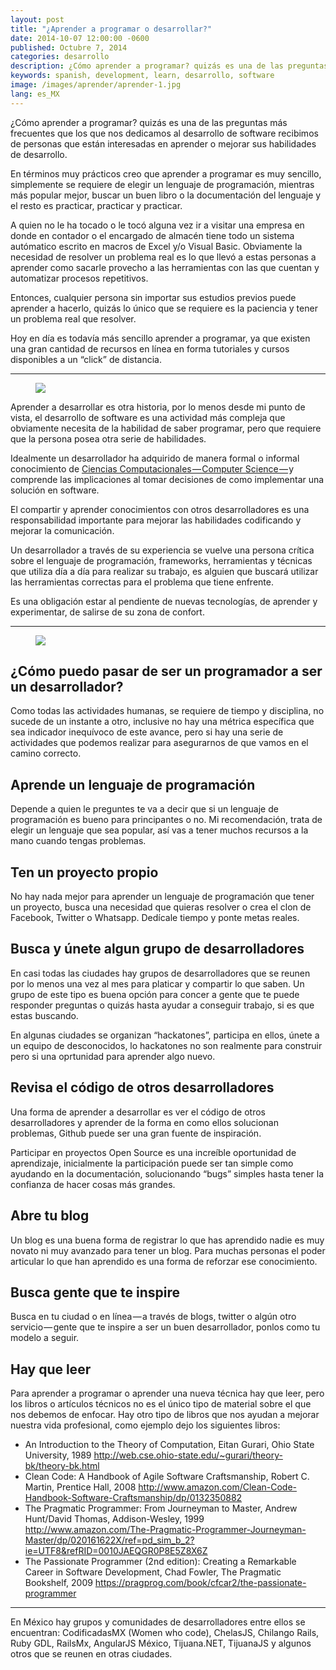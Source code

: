 ```yaml
---
layout: post
title: "¿Aprender a programar o desarrollar?"
date: 2014-10-07 12:00:00 -0600
published: Octubre 7, 2014
categories: desarrollo
description: ¿Cómo aprender a programar? quizás es una de las preguntas más frecuentes que los que nos dedicamos al desarrollo de software recibimos
keywords: spanish, development, learn, desarrollo, software
image: /images/aprender/aprender-1.jpg
lang: es_MX
---
```

¿Cómo aprender a programar? quizás es una de las preguntas más frecuentes que los que nos dedicamos al desarrollo de software recibimos de personas que están interesadas en aprender o mejorar sus habilidades de desarrollo.

En términos muy prácticos creo que aprender a programar es muy sencillo, simplemente se requiere de elegir un lenguaje de programación, mientras más popular mejor, buscar un buen libro o la documentación del lenguaje y el resto es practicar, practicar y practicar.

A quien no le ha tocado o le tocó alguna vez ir a visitar una empresa en donde en contador o el encargado de almacén tiene todo un sistema autómatico escrito en macros de Excel y/o Visual Basic. Obviamente la necesidad de resolver un problema real es lo que llevó a estas personas a aprender como sacarle provecho a las herramientas con las que cuentan y automatizar procesos repetitivos.

Entonces, cualquier persona sin importar sus estudios previos puede aprender a hacerlo, quizás lo único que se requiere es la paciencia y tener un problema real que resolver.

Hoy en día es todavía más sencillo aprender a programar, ya que existen una gran cantidad de recursos en línea en forma tutoriales y cursos disponibles a un “click” de distancia.

<hr/>

<div class="gallery">
  <figure>
    <img src="{{ "/images/aprender/aprender-2.jpg"}}" loading="lazy" />
  </figure>
</div>

Aprender a desarrollar es otra historia, por lo menos desde mi punto de vista, el desarrollo de software es una actividad más compleja que obviamente necesita de la habilidad de saber programar, pero que requiere que la persona posea otra serie de habilidades.

Idealmente un desarrollador ha adquirido de manera formal o informal conocimiento de [Ciencias Computacionales — Computer Science —](http://en.wikipedia.org/wiki/Computer_science) y comprende las implicaciones al tomar decisiones de como implementar una solución en software.

El compartir y aprender conocimientos con otros desarrolladores es una responsabilidad importante para mejorar las habilidades codificando y mejorar la comunicación.

Un desarrollador a través de su experiencia se vuelve una persona crítica sobre el lenguaje de programación, frameworks, herramientas y técnicas que utiliza día a día para realizar su trabajo, es alguien que buscará utilizar las herramientas correctas para el problema que tiene enfrente.

Es una obligación estar al pendiente de nuevas tecnologías, de aprender y experimentar, de salirse de su zona de confort.

<hr/>

<div class="gallery">
  <figure>
    <img src="{{ "/images/aprender/aprender-3.jpg"}}" loading="lazy" />
  </figure>
</div>

## ¿Cómo puedo pasar de ser un programador a ser un desarrollador?
Como todas las actividades humanas, se requiere de tiempo y disciplina, no sucede de un instante a otro, inclusive no hay una métrica específica que sea indicador inequívoco de este avance, pero si hay una serie de actividades que podemos realizar para asegurarnos de que vamos en el camino correcto.

## Aprende un lenguaje de programación
Depende a quien le preguntes te va a decir que si un lenguaje de programación es bueno para principantes o no. Mi recomendación, trata de elegir un lenguaje que sea popular, así vas a tener muchos recursos a la mano cuando tengas problemas.

## Ten un proyecto propio
No hay nada mejor para aprender un lenguaje de programación que tener un proyecto, busca una necesidad que quieras resolver o crea el clon de Facebook, Twitter o Whatsapp. Dedícale tiempo y ponte metas reales.

## Busca y únete algun grupo de desarrolladores
En casi todas las ciudades hay grupos de desarrolladores que se reunen por lo menos una vez al mes para platicar y compartir lo que saben. Un grupo de este tipo es buena opción para concer a gente que te puede responder preguntas o quizás hasta ayudar a conseguir trabajo, si es que estas buscando.

En algunas ciudades se organizan “hackatones”, participa en ellos, únete a un equipo de desconocidos, lo hackatones no son realmente para construir pero si una oprtunidad para aprender algo nuevo.

## Revisa el código de otros desarrolladores
Una forma de aprender a desarrollar es ver el código de otros desarrolladores y aprender de la forma en como ellos solucionan problemas, Github puede ser una gran fuente de inspiración.

Participar en proyectos Open Source es una increíble oportunidad de aprendizaje, inicialmente la participación puede ser tan simple como ayudando en la documentación, solucionando “bugs” simples hasta tener la confianza de hacer cosas más grandes.

## Abre tu blog
Un blog es una buena forma de registrar lo que has aprendido nadie es muy novato ni muy avanzado para tener un blog. Para muchas personas el poder articular lo que han aprendido es una forma de reforzar ese conocimiento.

## Busca gente que te inspire
Busca en tu ciudad o en línea — a través de blogs, twitter o algún otro servicio — gente que te inspire a ser un buen desarrollador, ponlos como tu modelo a seguir.

## Hay que leer
Para aprender a programar o aprender una nueva técnica hay que leer, pero los libros o artículos técnicos no es el único tipo de material sobre el que nos debemos de enfocar. Hay otro tipo de libros que nos ayudan a mejorar nuestra vida profesional, como ejemplo dejo los siguientes libros:

- An Introduction to the Theory of Computation, Eitan Gurari, Ohio State University, 1989 http://web.cse.ohio-state.edu/~gurari/theory-bk/theory-bk.html
- Clean Code: A Handbook of Agile Software Craftsmanship, Robert C. Martin, Prentice Hall, 2008 http://www.amazon.com/Clean-Code-Handbook-Software-Craftsmanship/dp/0132350882
- The Pragmatic Programmer: From Journeyman to Master, Andrew Hunt/David Thomas, Addison-Wesley, 1999 http://www.amazon.com/The-Pragmatic-Programmer-Journeyman-Master/dp/020161622X/ref=pd_sim_b_2?ie=UTF8&refRID=0010JAEQGR0P8E5Z8X6Z
- The Passionate Programmer (2nd edition): Creating a Remarkable Career in Software Development, Chad Fowler, The Pragmatic Bookshelf, 2009 https://pragprog.com/book/cfcar2/the-passionate-programmer

<hr/>

En México hay grupos y comunidades de desarrolladores entre ellos se encuentran: CodificadasMX (Women who code), ChelasJS, Chilango Rails, Ruby GDL, RailsMx, AngularJS México, Tijuana.NET, TijuanaJS y algunos otros que se reunen en otras ciudades.
